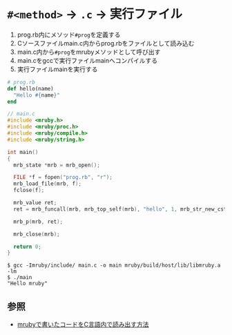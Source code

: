 # `#<method>` -> `.c` -> 実行ファイル
1. prog.rb内にメソッド`#prog`を定義する
2. Cソースファイルmain.c内からprog.rbをファイルとして読み込む
3. main.c内から`#prog`をmrubyメソッドとして呼び出す
4. main.cをgccで実行ファイルmainへコンパイルする
5. 実行ファイルmainを実行する

```ruby
# prog.rb
def hello(name)
  "Hello #{name}"
end
```

```c
// main.c
#include <mruby.h>
#include <mruby/proc.h>
#include <mruby/compile.h>
#include <mruby/string.h>

int main()
{
  mrb_state *mrb = mrb_open();

  FILE *f = fopen("prog.rb", "r");
  mrb_load_file(mrb, f);
  fclose(f);

  mrb_value ret;
  ret = mrb_funcall(mrb, mrb_top_self(mrb), "hello", 1, mrb_str_new_cstr(mrb, "mruby") );

  mrb_p(mrb, ret);

  mrb_close(mrb);

  return 0;
}
```

```
$ gcc -Imruby/include/ main.c -o main mruby/build/host/lib/libmruby.a -lm
$ ./main
"Hello mruby"
```

## 参照
- [mrubyで書いたコードをC言語内で読み出す方法](https://shuzo-kino.hateblo.jp/entry/2013/10/24/224650)
